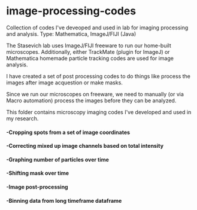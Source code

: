 # image-processing-codes
Collection of codes I've deveoped and used in lab for imaging processing and analysis.
Type: Mathematica, ImageJ/FIJI (Java) 

The Stasevich lab uses ImageJ/FIJI freeware to run our home-built microscopes. 
Additionally, either TrackMate (plugin for ImageJ) or Mathematica homemade particle tracking codes 
are used for image analysis. 

I have created a set of post processing codes to do things like process the images after image acquestion 
or make masks. 

Since we run our microscopes on freeware, we need to manually (or via Macro automation) process the 
images before they can be analyzed. 

This folder contains microscopy imaging codes I've developed and used in my research.

#### -Cropping spots from a set of image coordinates
#### -Correcting mixed up image channels based on total intensity
#### -Graphing number of particles over time
#### -Shifting mask over time
#### -Image post-processing 
#### -Binning data from long timeframe dataframe
